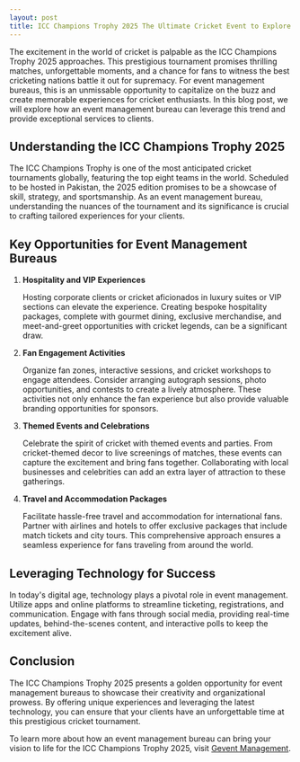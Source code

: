```yaml
---
layout: post
title: ICC Champions Trophy 2025 The Ultimate Cricket Event to Explore
---
```



The excitement in the world of cricket is palpable as the ICC Champions Trophy 2025 approaches. This prestigious tournament promises thrilling matches, unforgettable moments, and a chance for fans to witness the best cricketing nations battle it out for supremacy. For event management bureaus, this is an unmissable opportunity to capitalize on the buzz and create memorable experiences for cricket enthusiasts. In this blog post, we will explore how an event management bureau can leverage this trend and provide exceptional services to clients.

## Understanding the ICC Champions Trophy 2025

The ICC Champions Trophy is one of the most anticipated cricket tournaments globally, featuring the top eight teams in the world. Scheduled to be hosted in Pakistan, the 2025 edition promises to be a showcase of skill, strategy, and sportsmanship. As an event management bureau, understanding the nuances of the tournament and its significance is crucial to crafting tailored experiences for your clients.

## Key Opportunities for Event Management Bureaus

1. **Hospitality and VIP Experiences**

   Hosting corporate clients or cricket aficionados in luxury suites or VIP sections can elevate the experience. Creating bespoke hospitality packages, complete with gourmet dining, exclusive merchandise, and meet-and-greet opportunities with cricket legends, can be a significant draw.

2. **Fan Engagement Activities**

   Organize fan zones, interactive sessions, and cricket workshops to engage attendees. Consider arranging autograph sessions, photo opportunities, and contests to create a lively atmosphere. These activities not only enhance the fan experience but also provide valuable branding opportunities for sponsors.

3. **Themed Events and Celebrations**

   Celebrate the spirit of cricket with themed events and parties. From cricket-themed decor to live screenings of matches, these events can capture the excitement and bring fans together. Collaborating with local businesses and celebrities can add an extra layer of attraction to these gatherings.

4. **Travel and Accommodation Packages**

   Facilitate hassle-free travel and accommodation for international fans. Partner with airlines and hotels to offer exclusive packages that include match tickets and city tours. This comprehensive approach ensures a seamless experience for fans traveling from around the world.

## Leveraging Technology for Success

In today's digital age, technology plays a pivotal role in event management. Utilize apps and online platforms to streamline ticketing, registrations, and communication. Engage with fans through social media, providing real-time updates, behind-the-scenes content, and interactive polls to keep the excitement alive.

## Conclusion

The ICC Champions Trophy 2025 presents a golden opportunity for event management bureaus to showcase their creativity and organizational prowess. By offering unique experiences and leveraging the latest technology, you can ensure that your clients have an unforgettable time at this prestigious cricket tournament.

To learn more about how an event management bureau can bring your vision to life for the ICC Champions Trophy 2025, visit [Gevent Management](https://geventm.com/).
